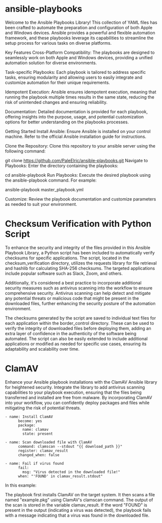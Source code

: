 # ansible-playbooks

Welcome to the Ansible Playbooks Library! This collection of YAML files has been crafted to automate the preparation and configuration of both Apple and Windows devices. Ansible provides a powerful and flexible automation framework, and these playbooks leverage its capabilities to streamline the setup process for various tasks on diverse platforms.

Key Features
Cross-Platform Compatibility: The playbooks are designed to seamlessly work on both Apple and Windows devices, providing a unified automation solution for diverse environments.

Task-specific Playbooks: Each playbook is tailored to address specific tasks, ensuring modularity and allowing users to easily integrate and customize automation for their unique requirements.

Idempotent Execution: Ansible ensures idempotent execution, meaning that running the playbook multiple times results in the same state, reducing the risk of unintended changes and ensuring reliability.

Documentation: Detailed documentation is provided for each playbook, offering insights into the purpose, usage, and potential customization options for better understanding on the playbooks processes.

Getting Started
Install Ansible: Ensure Ansible is installed on your control machine. Refer to the official Ansible installation guide for instructions.

Clone the Repository: Clone this repository to your ansible server using the following command:

git clone https://github.com/PaleElric/ansible-playbooks.git
Navigate to Playbooks: Enter the directory containing the playbooks:

cd ansible-playbook
Run Playbooks: Execute the desired playbook using the ansible-playbook command. For example:

ansible-playbook master_playbook.yml

Customize: Review the playbook documentation and customize parameters as needed to suit your environment.

# Checksum Verification with Python Script

To enhance the security and integrity of the files provided in this Ansible Playbook Library, a Python script has been included to automatically verify checksums for specific applications. The script, located in the checksum_verification directory, utilizes the requests library for file retrieval and hashlib for calculating SHA-256 checksums. The targeted applications include popular software such as Slack, Zoom, and others.

Additionally, it's considered a best practice to incorporate additional security measures such as antivirus scanning into the workflow to ensure comprehensive security. Antivirus scanning can help detect and mitigate any potential threats or malicious code that might be present in the downloaded files, further enhancing the security posture of the automation environment.

The checksums generated by the script are saved to individual text files for each application within the border_control directory. These can be used to verify the integrity of downloaded files before deploying them, adding an extra layer of confidence in the authenticity of the software being automated. The script can also be easily extended to include additional applications or modified as needed for specific use cases, ensuring its adaptability and scalability over time.

# ClamAV

Enhance your Ansible playbook installations with the ClamAV Ansible library for heightened security. Integrate the library to add antivirus scanning capabilities to your playbook execution, ensuring that the files being transferred and installed are free from malware. By incorporating ClamAV into your workflow, you can confidently deploy packages and files while mitigating the risk of potential threats. 

```
- name: Install ClamAV
      become: yes
      package:
        name: clamav
        state: present

- name: Scan downloaded file with ClamAV
      command: clamscan --stdout "{{ download_path }}"
      register: clamav_result
      changed_when: false

- name: Fail if virus found
      fail:
        msg: "Virus detected in the downloaded file!"
      when: "'FOUND' in clamav_result.stdout"
```

In this example:

The playbook first installs ClamAV on the target system.
It then scans a file named "example.pkg" using ClamAV's clamscan command.
The output of the scan is stored in the variable clamav_result.
If the word "FOUND" is present in the output (indicating a virus was detected), the playbook fails with a message indicating that a virus was found in the downloaded file.
